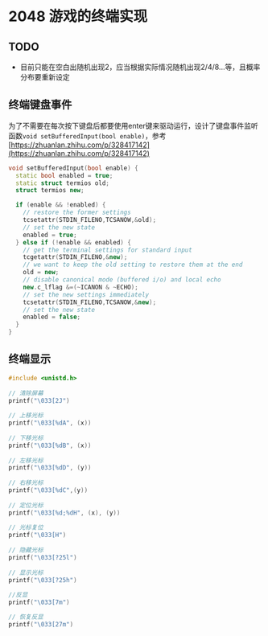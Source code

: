 # 2048 游戏的终端实现

## TODO
- 目前只能在空白出随机出现2，应当根据实际情况随机出现2/4/8...等，且概率分布要重新设定
 
## 终端键盘事件
为了不需要在每次按下键盘后都要使用enter键来驱动运行，设计了键盘事件监听函数`void setBufferedInput(bool enable)`，参考[https://zhuanlan.zhihu.com/p/328417142](https://zhuanlan.zhihu.com/p/328417142)

```c++
void setBufferedInput(bool enable) {
  static bool enabled = true;
  static struct termios old;
  struct termios new;

  if (enable && !enabled) {
    // restore the former settings
    tcsetattr(STDIN_FILENO,TCSANOW,&old);
    // set the new state
    enabled = true;
  } else if (!enable && enabled) {
    // get the terminal settings for standard input
    tcgetattr(STDIN_FILENO,&new);
    // we want to keep the old setting to restore them at the end
    old = new;
    // disable canonical mode (buffered i/o) and local echo
    new.c_lflag &=(~ICANON & ~ECHO);
    // set the new settings immediately
    tcsetattr(STDIN_FILENO,TCSANOW,&new);
    // set the new state
    enabled = false;
  }
}
```

## 终端显示
```c++
#include <unistd.h>  
  
// 清除屏幕  
printf("\033[2J")  
  
// 上移光标  
printf("\033[%dA", (x))  
  
// 下移光标  
printf("\033[%dB", (x))  
  
// 左移光标  
printf("\033[%dD", (y))  
  
// 右移光标  
printf("\033[%dC",(y))  
  
// 定位光标  
printf("\033[%d;%dH", (x), (y))  
  
// 光标复位  
printf("\033[H")  
  
// 隐藏光标  
printf("\033[?25l")  
  
// 显示光标  
printf("\033[?25h")  
  
//反显  
printf("\033[7m")  

// 恢复反显
printf("\033[27m")  
```


